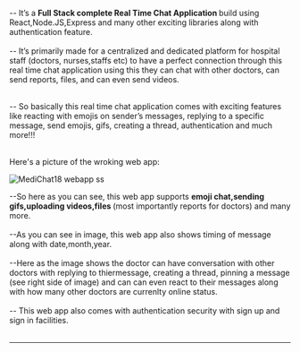 -- It’s a <strong>Full Stack complete Real Time Chat Application </strong> build using React,Node.JS,Express and many other exciting libraries along with authentication feature.
<br></br>
-- It’s primarily made for a centralized and dedicated platform for hospital staff (doctors, nurses,staffs etc) to have a perfect connection through this real time chat    application using this they can chat with other doctors, can send reports, files, and can even send videos.
<br></br>


-- So basically this real time chat application comes with exciting features like reacting with emojis on sender’s messages, replying to a specific message, send emojis,    gifs, creating a thread, authentication and much more!!!
<br></br>
   
Here's a picture of the wroking web app:


![MediChat18 webapp ss](https://user-images.githubusercontent.com/85578666/186737512-8d0a3639-11e4-4e57-8616-69a95ffd5992.jpg)


--So here as you can see, this web app supports <strong> emoji chat,sending gifs,uploading videos,files </strong>(most importantly reports for doctors) and many more. <br></br>
--As you can see in image, this web app also shows timing of message along with date,month,year.<br></br>
--Here as the image shows the doctor can have conversation with other doctors with replying to thiermessage, creating a thread, pinning a message (see right side of image)
and can can even react to their messages along with how many other doctors are currenlty online status.<br></br>
-- This web app also comes with authentication security with sign up and sign in facilities. <br></br>
<hr></hr>

<br></br>
